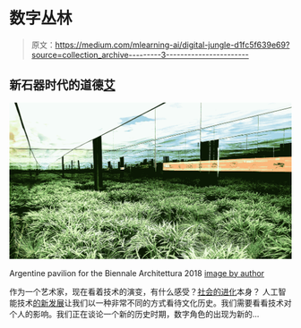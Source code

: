 # 数字丛林

> 原文：<https://medium.com/mlearning-ai/digital-jungle-d1fc5f639e69?source=collection_archive---------3----------------------->

## 新石器时代的道德[艾](/mlearning-ai/what-is-machine-learning-2ec9cacb986c)

![](img/4274ec591a5d3ddfc3a1b0518e887182.png)

Argentine pavilion for the Biennale Architettura 2018 [image by author](https://www.hicetnunc.xyz/tz/tz1RjFtEUFpPGX4Bzv2YGhB7jkuK2tqDG379)

作为一个艺术家，现在看着技术的演变，有什么感受？[社会的进化](/mlearning-ai/data-has-taken-the-role-of-our-hands-dde1d8d74db0)本身？
人工智能技术[的新发展](/mlearning-ai/what-is-machine-learning-2ec9cacb986c)让我们以一种非常不同的方式看待文化历史。我们需要看看技术对个人的影响。我们正在谈论一个新的历史时期，数字角色的出现为新的…
